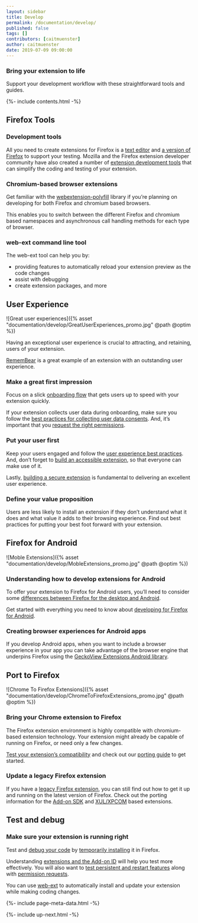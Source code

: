 ```yaml
---
layout: sidebar
title: Develop
permalink: /documentation/develop/
published: false
tags: []
contributors: [caitmuenster]
author: caitmuenster
date: 2019-07-09 09:00:00
---
```


<!-- Overview Page Hero Banner -->

<section class="overview-hero" style="background-image: url({% asset "develop-overview-hero-bg.jpg" @optim @path %});">
<div class="module">
<article class="module-content grid-x grid-padding-x">
<div class="cell small-12">
<div class="overview-hero-description" markdown="1">

# Bring your extension to life

Support your development workflow with these straightforward tools and guides.

</div>
<div class="overview-hero-cta"></div>
</div>
</article>
</div>
</section>

<!-- END: Overview Page Hero Banner -->

<!-- Section 1: Single Column Body Module -->

<section id="firefox-tools" class="module">
<aside class="module-aside table-of-contents">

{%- include contents.html -%}

</aside>
<article class="module-content grid-x grid-padding-x">
<div class="cell small-12" markdown="1">

## Firefox Tools

### Development tools

All you need to create extensions for Firefox is a [text editor](https://developer.mozilla.org/en-US/docs/Learn/Common_questions/Available_text_editors) and [a version of Firefox](https://developer.mozilla.org/en-US/docs/Mozilla/Add-ons/WebExtensions/Choose_a_Firefox_version_for_web_extension_develop) to support your testing. Mozilla and the Firefox extension developer community have also created a number of [extension development tools](https://developer.mozilla.org/en-US/docs/Mozilla/Add-ons/WebExtensions/Development_Tools) that can simplify the coding and testing of your extension.

### Chromium-based browser extensions

Get familiar with the [webextension-polyfill](https://github.com/mozilla/webextension-polyfill) library if you’re planning on developing for both Firefox and chromium based browsers.

This enables you to switch between the different Firefox and chromium based namespaces and asynchronous call handling methods for each type of browser.

### web-ext command line tool

The web-ext tool can help you by:

- providing features to automatically reload your extension preview as the code changes
- assist with debugging
- create extension packages, and more

</div>
</article>
</section>

<!-- END: Section 1: Single Column Body Module -->

<!-- Section 2 -->

<section id="user-experience">

<!-- Single Column Body Module -->

<section class="module">
<article class="module-content grid-x grid-padding-x">
<div class="cell small-12" markdown="1">

## User Experience

</div>
</article>
</section>

<!-- END: Single Column Body Module -->

<!-- Two Column Body Module -->

<section class="module">
<article class="module-content grid-x grid-padding-x align-middle">
<div class="cell small-12 medium-6" markdown="1">

![Great user experiences]({% asset "documentation/develop/GreatUserExperiences_promo.jpg" @path @optim %})

</div>
<div class="cell small-12 medium-6" markdown="1">

Having an exceptional user experience is crucial to attracting, and retaining, users of your extension.

[RememBear](https://addons.mozilla.org/firefox/addon/remembear-app/) is a great example of an extension with an outstanding user experience.

</div>
</article>
</section>

<!-- END: Two Column Body Module -->

<!-- Single Column Body Module -->

<section class="module">
<article class="module-content grid-x grid-padding-x">
<div class="cell small-12" markdown="1">

### Make a great first impression

Focus on a slick [onboarding flow](https://developer.mozilla.org/en-US/docs/Mozilla/Add-ons/WebExtensions/onboarding_upboarding_offboarding_best_practices) that gets users up to speed with your extension quickly.

If your extension collects user data during onboarding, make sure you follow the [best practices for collecting user data consents](https://developer.mozilla.org/en-US/docs/Mozilla/Add-ons/WebExtensions/Prompt_users_for_data_and_privacy_consents). And, it’s important that you [request the right permissions](https://developer.mozilla.org/en-US/docs/Mozilla/Add-ons/WebExtensions/Request_the_right_permissions).

### Put your user first

Keep your users engaged and follow the [user experience best practices](https://developer.mozilla.org/en-US/docs/Mozilla/Add-ons/WebExtensions/User_experience_best_practices). And, don’t forget to [build an accessible extension](https://trello.com/c/ez7X6Qy2/129-accessibility-for-extensions), so that everyone can make use of it.

Lastly, [building a secure extension](https://developer.mozilla.org/en-US/docs/Mozilla/Add-ons/WebExtensions/Security_best_practices) is fundamental to delivering an excellent user experience.

### Define your value proposition

Users are less likely to install an extension if they don’t understand what it does and what value it adds to their browsing experience.
Find out best practices for putting your best foot forward with your extension.

</div>
</article>
</section>

<!-- END: Single Column Body Module -->

</section>

<!-- END: Section 2 -->

<!-- Section 3 -->

<section id="firefox-for-android">

<!-- Single Column Body Module -->

<section class="module">
<article class="module-content grid-x grid-padding-x">
<div class="cell small-12" markdown="1">

## Firefox for Android

</div>
</article>
</section>

<!-- END: Single Column Body Module -->

<!-- Two Column Body Module -->

<section class="module">
<article class="module-content grid-x grid-padding-x align-middle">
<div class="cell small-12 medium-6 medium-order-2" markdown="1">

![Moble Extensions]({% asset "documentation/develop/MobleExtensions_promo.jpg" @path @optim %})

</div>
<div class="cell small-12 medium-6" markdown="1">

### Understanding how to develop extensions for Android

To offer your extension to Firefox for Android users, you’ll need to consider some [differences between Firefox for the desktop and Android](https://developer.mozilla.org/en-US/docs/Mozilla/Add-ons/WebExtensions/Differences_between_desktop_and_Android).

Get started with everything you need to know about [developing for Firefox for Android](https://developer.mozilla.org/en-US/docs/Mozilla/Add-ons/WebExtensions/Developing_WebExtensions_for_Firefox_for_Android).

</div>
</article>
</section>

<!-- END: Two Column Body Module -->

<!-- Single Column Body Module -->

<section class="module">
<article class="module-content grid-x grid-padding-x">
<div class="cell small-12" markdown="1">

### Creating browser experiences for Android apps

If you develop Android apps, when you want to include a browser experience in your app you can take advantage of the browser engine that underpins Firefox using the [GeckoView Extensions Android library](https://github.com/mozilla/geckoview).

</div>
</article>
</section>

<!-- END: Single Column Body Module -->

</section>

<!-- END: Section 3 -->

<!-- Section 4 -->

<section id="port-to-firefox">

<!-- Single Column Body Module -->

<section class="module">
<article class="module-content grid-x grid-padding-x">
<div class="cell small-12" markdown="1">

## Port to Firefox

</div>
</article>
</section>

<!-- END: Single Column Body Module -->

<!-- Two Column Body Module -->

<section class="module">
<article class="module-content grid-x grid-padding-x align-middle">
<div class="cell small-12 medium-6 medium-order-2" markdown="1">

![Chrome To Firefox Extensions]({% asset "documentation/develop/ChromeToFirefoxExtensions_promo.jpg" @path @optim %})

</div>
<div class="cell small-12 medium-6" markdown="1">

### Bring your Chrome extension to Firefox

The Firefox extension environment is highly compatible with chromium-based extension technology. Your extension might already be capable of running on Firefox, or need only a few changes.

[Test your extension’s compatibility](https://www.extensiontest.com/) and check out our [porting guide](https://developer.mozilla.org/docs/Mozilla/Add-ons/WebExtensions/Porting_a_Google_Chrome_extension) to get started.

</div>
</article>
</section>

<!-- END: Two Column Body Module -->

<!-- Single Column Body Module -->

<section class="module">
<article class="module-content grid-x grid-padding-x">
<div class="cell small-12" markdown="1">

### Update a legacy Firefox extension

If you have a [legacy Firefox extension](https://developer.mozilla.org/en-US/docs/Mozilla/Add-ons/WebExtensions/Porting_a_legacy_Firefox_add-on), you can still find out how to get it up and running on the latest version of Firefox. Check out the porting information for the [Add-on SDK](https://developer.mozilla.org/en-US/docs/Mozilla/Add-ons/WebExtensions/Comparison_with_the_Add-on_SDK) and [XUL/XPCOM](https://developer.mozilla.org/en-US/docs/Mozilla/Add-ons/WebExtensions/Comparison_with_XUL_XPCOM_extensions) based extensions.

</div>
</article>
</section>

<!-- END: Single Column Body Module -->

</section>

<!-- END: Section 4 -->

<!-- Section 5 -->

<section id="test-and-debug">

<!-- Single Column Body Module -->

<section class="module">
<article class="module-content grid-x grid-padding-x">
<div class="cell small-12" markdown="1">

## Test and debug

### Make sure your extension is running right

Test and [debug your code](https://developer.mozilla.org/en-US/docs/Mozilla/Add-ons/WebExtensions/Debugging) by [temporarily installing](https://developer.mozilla.org/en-US/docs/Mozilla/Add-ons/WebExtensions/Temporary_Installation_in_Firefox) it in Firefox.

Understanding [extensions and the Add-on ID](https://developer.mozilla.org/en-US/docs/Mozilla/Add-ons/WebExtensions/WebExtensions_and_the_Add-on_ID) will help you test more effectively. You will also want to [test persistent and restart features](https://developer.mozilla.org/en-US/docs/Mozilla/Add-ons/WebExtensions/Testing_persistent_and_restart_features) along with [permission requests](https://developer.mozilla.org/en-US/docs/Mozilla/Add-ons/WebExtensions/Test_permission_requests).

You can use [web-ext](https://developer.mozilla.org/en-US/docs/Mozilla/Add-ons/WebExtensions/Getting_started_with_web-ext) to automatically install and update your extension while making coding changes.

</div>
</article>
</section>

<!-- END: Single Column Body Module -->

</section>

<!-- END: Section 5 -->

<!-- Meta Data -->

{%- include page-meta-data.html -%}

<!-- END: Meta Data -->

<!-- Up Next -->

{%- include up-next.html -%}

<!-- END: Up Next -->
